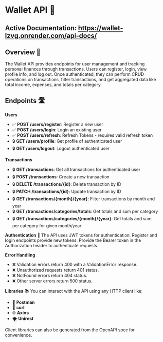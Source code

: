 # Wallet API 🏦

## Active Documentation: https://wallet-lzvg.onrender.com/api-docs/

## Overview 📝

The Wallet API provides endpoints for user management and tracking personal finances through
transactions. Users can register, login, view profile info, and log out. Once authenticated, they
can perform CRUD operations on transactions, filter transactions, and get aggregated data like total
income, expenses, and totals per category.

## Endpoints 🛣️

**Users**

- ✅ **POST /users/register**: Register a new user
- ✅ **POST /users/login**: Login an existing user
- ✅ **POST /users/refresh**: Refresh Tokens - requires valid refresh token
- 🔒 **GET /users/profile**: Get profile of authenticated user
- 🔒 **GET /users/logout**: Logout authenticated user

**Transactions**

- 🔒 **GET /transactions**: Get all transactions for authenticated user
- 🔒 **POST /transactions**: Create a new transaction
- 🔒 **DELETE /transactions/{id}**: Delete transaction by ID
- 🔒 **PATCH /transactions/{id}**: Update transaction by ID
- 🔒 **GET /transactions/{month}/{year}**: Filter transactions by month and year
- 🔒 **GET /transactions/categories/totals**: Get totals and sum per category
- 🔒 **GET /transactions/categories/{month}/{year}**: Get totals and sum per category for given
  month/year

**Authentication** 🔑 The API uses JWT tokens for authentication. Register and login endpoints
provide new tokens. Provide the Bearer token in the Authorization header to authenticate requests.

**Error Handling** 

- ❌ Validation errors return 400 with a ValidationError response.
- ❌ Unauthorized requests return 401 status.
- ❌ NotFound errors return 404 status.
- ❌ Other server errors return 500 status.

**Libraries** 📚 You can interact with the API using any HTTP client like:

- 📮 **Postman**
- 🐚 **curl**
- 🌐 **Axios**
- 🌪️ **Unirest**

Client libraries can also be generated from the OpenAPI spec for convenience.
